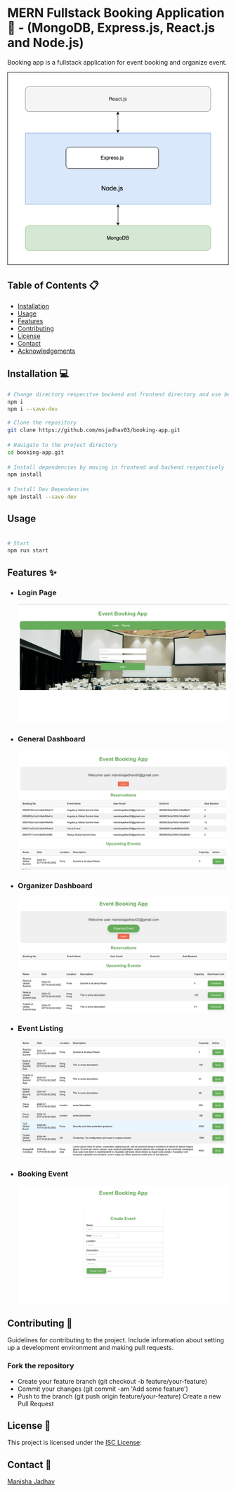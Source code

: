 # MERN Fullstack Booking Application 🦕 - (MongoDB, Express.js, React.js and Node.js)

Booking app is a fullstack application for event booking and organize event.

![MERN stack](./asset/final_mern.png)

## Table of Contents 📋

- [Installation](#installation)
- [Usage](#usage)
- [Features](#features)
- [Contributing](#contributing)
- [License](#license)
- [Contact](#contact)
- [Acknowledgements](#acknowledgements)

## Installation 💻

```sh
# Change directory respecitve backend and frontend directory and use below commands
npm i
npm i --save-dev

```

```sh
# Clone the repository
git clone https://github.com/msjadhav03/booking-app.git

# Navigate to the project directory
cd booking-app.git

# Install dependencies by moving in frontend and backend respectively
npm install

# Install Dev Dependencies
npm install --save-dev

```

## Usage

```sh

# Start
npm run start

```

## Features ✨

- ### Login Page

  ![Main Image](./asset/main.png)

- ### General Dashboard

  ![General Dashboard](./asset/general_user.png)

- ### Organizer Dashboard

  ![Organizer Dashboard](./asset/organizer.png)

- ### Event Listing

  ![Event Listing](./asset/events.png)

- ### Booking Event

  ![Booking Event](./asset/book_event.png)

## Contributing 🤝

Guidelines for contributing to the project. Include information about setting up a development environment and making pull requests.

### Fork the repository

- Create your feature branch (git checkout -b feature/your-feature)
- Commit your changes (git commit -am 'Add some feature')
- Push to the branch (git push origin feature/your-feature)
  Create a new Pull Request

## License 📄

This project is licensed under the [ISC License](https://opensource.org/licenses/ISC):

## Contact 📧

[Manisha Jadhav](https://github.com/m.s.jadhav03)
